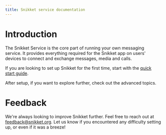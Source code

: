 ```yaml
---
title: Snikket service documentation
---
```


# Introduction

The Snikket Service is the core part of running your own messaging service. It provides
everything required for the Snikket app on users' devices to connect and exchange messages,
media and calls.

If you are looking to set up Snikket for the first time, start with the [quick start guide](setup/quickstart.md).

After setup, if you want to explore further, check out the advanced topics.

# Feedback

We're always looking to improve Snikket further. Feel free to reach out at <feedback@snikket.org>.
Let us know if you encountered any difficulty setting up, or even if it was a breeze!
